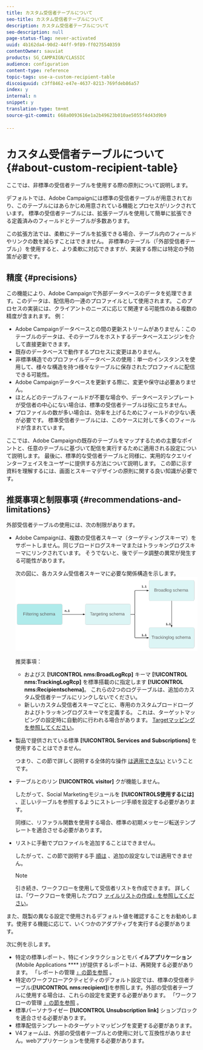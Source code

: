 ```yaml
---
title: カスタム受信者テーブルについて
seo-title: カスタム受信者テーブルについて
description: カスタム受信者テーブルについて
seo-description: null
page-status-flag: never-activated
uuid: 4b162da4-90d2-44ff-9f89-ff0275540359
contentOwner: sauviat
products: SG_CAMPAIGN/CLASSIC
audience: configuration
content-type: reference
topic-tags: use-a-custom-recipient-table
discoiquuid: c3ff8462-e47e-4637-8213-769fdeb86a57
index: y
internal: n
snippet: y
translation-type: tm+mt
source-git-commit: 668a0093616e1a2b49623b010ae5055f4d43d9b9

---
```



# カスタム受信者テーブルについて{#about-custom-recipient-table}

ここでは、非標準の受信者テーブルを使用する際の原則について説明します。

デフォルトでは、Adobe Campaignには標準の受信者テーブルが用意されており、このテーブルにはあらかじめ用意されている機能とプロセスがリンクされています。 標準の受信者テーブルには、拡張テーブルを使用して簡単に拡張できる定義済みのフィールドとテーブルが多数あります。

この拡張方法では、柔軟にテーブルを拡張できる場合、テーブル内のフィールドやリンクの数を減らすことはできません。 非標準のテーブル（「外部受信者テーブル」）を使用すると、より柔軟に対応できますが、実装する際には特定の予防策が必要です。

## 精度 {#precisions}

この機能により、Adobe Campaignで外部データベースのデータを処理できます。このデータは、配信用の一連のプロファイルとして使用されます。 このプロセスの実装には、クライアントのニーズに応じて関連する可能性のある複数の精度が含まれます。 例：

* Adobe Campaignデータベースとの間の更新ストリームがありません：このテーブルのデータは、そのテーブルをホストするデータベースエンジンを介して直接更新できます。
* 既存のデータベースで動作するプロセスに変更はありません。
* 非標準構造でのプロファイルデータベースの使用：単一のインスタンスを使用して、様々な構造を持つ様々なテーブルに保存されたプロファイルに配信できる可能性。
* Adobe Campaignデータベースを更新する際に、変更や保守は必要ありません。
* ほとんどのテーブルフィールドが不要な場合や、データベーステンプレートが受信者の中心にない場合は、標準の受信者テーブルは役に立ちません。
* プロファイルの数が多い場合は、効率を上げるためにフィールドの少ない表が必要です。 標準受信者テーブルには、このケースに対して多くのフィールドが含まれています。

ここでは、Adobe Campaignの既存のテーブルをマップするための主要なポイントと、任意のテーブルに基づいて配信を実行するために適用される設定について説明します。 最後に、標準的な受信者テーブルと同様に、実用的なクエリインターフェイスをユーザーに提供する方法について説明します。 この節に示す資料を理解するには、画面とスキーマデザインの原則に関する良い知識が必要です。

## 推奨事項と制限事項 {#recommendations-and-limitations}

外部受信者テーブルの使用には、次の制限があります。

* Adobe Campaignは、複数の受信者スキーマ（ターゲティングスキーマ）をサポートしません。同じブロードログスキーマまたはトラッキングログスキーマにリンクされています。 そうでないと、後でデータ調整の異常が発生する可能性があります。

   次の図に、各カスタム受信者スキーマに必要な関係構造を示します。
   ![](assets/custom_recipient_limitation.png)

   推奨事項：

   * およびス **[!UICONTROL nms:BroadLogRcp]** キーマ **[!UICONTROL nms:TrackingLogRcp]** を標準搭載のに指定します **[!UICONTROL nms:Recipientschema]**。 これらの2つのログテーブルは、追加のカスタム受信者テーブルにリンクしないでください。
   * 新しいカスタム受信者スキーマごとに、専用のカスタムブロードローグおよびトラッキングログスキーマを定義する。 これは、ターゲットマッピングの設定時に自動的に行われる場合があります。 [Targetマッピングを参照してください](../../configuration/using/target-mapping.md)。

* 製品で提供されている標準 **[!UICONTROL Services and Subscriptions]** を使用することはできません。

   つまり、この節で詳しく説明する全体的な操作 [は適用できない](../../delivery/using/managing-subscriptions.md) ということです。

* テーブルとのリン **[!UICONTROL visitor]** クが機能しません。

   したがって、Social Marketingモジュールを **[!UICONTROLS使用するには]** 、正しいテーブルを参照するようにストレージ手順を設定する必要があります。

   同様に、リファラル関数を使用する場合、標準の初期メッセージ転送テンプレートを適合させる必要があります。

* リストに手動でプロファイルを追加することはできません。

   したがって、この節で説明する手 [順は](../../platform/using/creating-and-managing-lists.md) 、追加の設定なしでは適用できません。

   >[!NOTE]
   >
   >引き続き、ワークフローを使用して受信者リストを作成できます。 詳しくは、「ワークフローを使用したプロフ [ァイルリストの作成」を参照してください](../../configuration/using/creating-a-profile-list-with-a-workflow.md)。

また、既製の異なる設定で使用されるデフォルト値を確認することをお勧めします。使用する機能に応じて、いくつかのアダプティブを実行する必要があります。

次に例を示します。

* 特定の標準レポート、特にインタラクションとモバ **イルアプリケーション** (Mobile Applications **** )が提供するレポートは、再開発する必要があります。 「レポートの管理 [」の節を参照](../../configuration/using/managing-reports.md) 。
* 特定のワークフローアクティビティのデフォルト設定では、標準の受信者テーブル(**[!UICONTROL nms:recipient]**)を参照します。外部の受信者テーブルに使用する場合は、これらの設定を変更する必要があります。 「ワークフローの管理 [」の節を参照](../../configuration/using/managing-workflows.md) 。
* 標準パーソナライゼー **[!UICONTROL Unsubscription link]** ションブロックを適合させる必要があります。
* 標準配信テンプレートのターゲットマッピングを変更する必要があります。
* V4フォームは、外部の受信者テーブルとの使用に対して互換性がありません。webアプリケーションを使用する必要があります。

